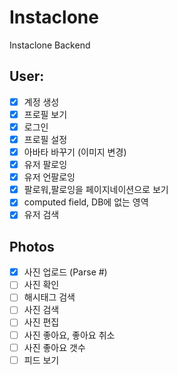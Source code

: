 # Instaclone

Instaclone Backend

## User:

-   [x] 계정 생성
-   [x] 프로필 보기
-   [x] 로그인
-   [x] 프로필 설정
-   [x] 아바타 바꾸기 (이미지 변경)
-   [x] 유저 팔로잉
-   [x] 유저 언팔로잉
-   [x] 팔로워,팔로잉을 페이지네이션으로 보기
-   [x] computed field, DB에 없는 영역
-   [x] 유저 검색

## Photos

-   [x] 사진 업로드 (Parse #)
-   [ ] 사진 확인
-   [ ] 해시태그 검색
-   [ ] 사진 검색
-   [ ] 사진 편집
-   [ ] 사진 좋아요, 좋아요 취소
-   [ ] 사진 좋아요 갯수
-   [ ] 피드 보기
